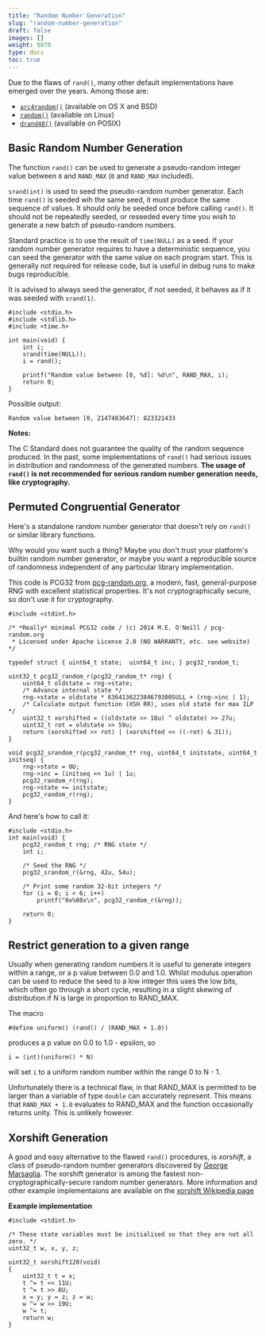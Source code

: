```yaml
---
title: "Random Number Generation"
slug: "random-number-generation"
draft: false
images: []
weight: 9870
type: docs
toc: true
---
```


Due to the flaws of `rand()`, many other default implementations have emerged over the years. Among those are:

- [`arc4random()`](https://developer.apple.com/library/mac/documentation/Darwin/Reference/ManPages/man3/arc4random.3.html) (available on OS X and BSD)
- [`random()`](http://linux.die.net/man/3/random) (available on Linux)
- [`drand48()`](http://pubs.opengroup.org/onlinepubs/9699919799/functions/drand48.html) (available on POSIX)



## Basic Random Number Generation
The function `rand()` can be used to generate a pseudo-random integer value between `0` and `RAND_MAX` (`0` and `RAND_MAX` included).

`srand(int)` is used to seed the pseudo-random number generator. Each time `rand()` is seeded wih the same seed, it must produce the same sequence of values. It should only be seeded once before calling `rand()`. It should not be repeatedly seeded, or reseeded every time you wish to generate a new batch of pseudo-random numbers.

Standard practice is to use the result of `time(NULL)` as a seed. If your random number generator requires to have a deterministic sequence, you can seed the generator with the same value on each program start. This is generally not required for release code, but is useful in debug runs to make bugs reproducible.

It is advised to always seed the generator, if not seeded, it behaves as if it was seeded with `srand(1)`.


    #include <stdio.h>
    #include <stdlib.h>
    #include <time.h>

    int main(void) {
        int i;
        srand(time(NULL));
        i = rand();

        printf("Random value between [0, %d]: %d\n", RAND_MAX, i);
        return 0;
    }

Possible output:

    Random value between [0, 2147483647]: 823321433

**Notes:**

The C Standard does not guarantee the quality of the random sequence produced. In the past, some implementations of `rand()` had serious issues in distribution and randomness of the generated numbers. **The usage of `rand()` is not recommended for serious random number generation needs, like cryptography.**
    

## Permuted Congruential Generator
Here's a standalone random number generator that doesn't rely on `rand()` or similar library functions.

Why would you want such a thing?  Maybe you don't trust your platform's builtin random number generator, or maybe you want a reproducible source of randomness independent of any particular library implementation.

This code is PCG32 from [pcg-random.org](http://www.pcg-random.org), a modern, fast, general-purpose RNG with excellent statistical properties.  It's not cryptographically secure, so don't use it for cryptography.

    #include <stdint.h>

    /* *Really* minimal PCG32 code / (c) 2014 M.E. O'Neill / pcg-random.org
     * Licensed under Apache License 2.0 (NO WARRANTY, etc. see website) */

    typedef struct { uint64_t state;  uint64_t inc; } pcg32_random_t;
    
    uint32_t pcg32_random_r(pcg32_random_t* rng) {
        uint64_t oldstate = rng->state;
        /* Advance internal state */
        rng->state = oldstate * 6364136223846793005ULL + (rng->inc | 1);
        /* Calculate output function (XSH RR), uses old state for max ILP */
        uint32_t xorshifted = ((oldstate >> 18u) ^ oldstate) >> 27u;
        uint32_t rot = oldstate >> 59u;
        return (xorshifted >> rot) | (xorshifted << ((-rot) & 31));
    }

    void pcg32_srandom_r(pcg32_random_t* rng, uint64_t initstate, uint64_t initseq) {
        rng->state = 0U;
        rng->inc = (initseq << 1u) | 1u;
        pcg32_random_r(rng);
        rng->state += initstate;
        pcg32_random_r(rng);
    }


And here's how to call it:

    #include <stdio.h>
    int main(void) {
        pcg32_random_t rng; /* RNG state */
        int i;

        /* Seed the RNG */
        pcg32_srandom_r(&rng, 42u, 54u);

        /* Print some random 32-bit integers */
        for (i = 0; i < 6; i++)
            printf("0x%08x\n", pcg32_random_r(&rng));
        
        return 0;
    }

## Restrict generation to a given range
Usually when generating random numbers it is useful to generate integers within a range, or a p value between 0.0 and 1.0. Whilst modulus operation can be used to reduce the seed to a low integer this uses the low bits, which often go through a short cycle, resulting in a slight skewing of distribution if N is large in proportion to RAND_MAX.

The macro

    #define uniform() (rand() / (RAND_MAX + 1.0))

produces a p value on 0.0 to 1.0 - epsilon, so 

    i = (int)(uniform() * N)

will set `i` to a uniform random number within the range 0 to N - 1.

Unfortunately there is a technical flaw, in that RAND_MAX is permitted to be larger than a variable of type `double` can accurately represent. This means that `RAND_MAX + 1.0` evaluates to RAND_MAX and the function occasionally returns unity. This is unlikely however. 


## Xorshift Generation
A good and easy alternative to the flawed `rand()` procedures, is *xorshift*, a class of pseudo-random number generators discovered by [George Marsaglia][1]. The xorshift generator is among the fastest non-cryptographically-secure random number generators. More information and other example implementaions are available on the [xorshift Wikipedia page][2]

**Example implementation** 
 
    #include <stdint.h>

    /* These state variables must be initialised so that they are not all zero. */
    uint32_t w, x, y, z;

    uint32_t xorshift128(void) 
    {
        uint32_t t = x;
        t ^= t << 11U;
        t ^= t >> 8U;
        x = y; y = z; z = w;
        w ^= w >> 19U;
        w ^= t;
        return w;
    }

  [1]: https://en.wikipedia.org/wiki/George_Marsaglia
  [2]: https://en.wikipedia.org/wiki/xorshift

